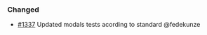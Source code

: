 ### Changed

- [\#1337](https://github.com/cosmos/voyager/issues/1337) Updated modals tests acording to standard @fedekunze